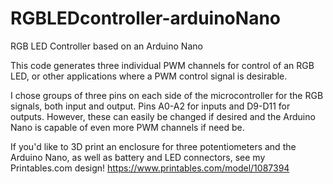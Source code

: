 # RGBLEDcontroller-arduinoNano
RGB LED Controller based on an Arduino Nano

This code generates three individual PWM channels for control of an RGB LED, or other applications where a PWM control signal is desirable.

I chose groups of three pins on each side of the microcontroller for the RGB signals, both input and output. Pins A0-A2 for inputs and D9-D11 for outputs. However, these can easily be changed if desired and the Arduino Nano is capable of even more PWM channels if need be.

If you'd like to 3D print an enclosure for three potentiometers and the Arduino Nano, as well as battery and LED connectors, see my Printables.com design!
https://www.printables.com/model/1087394
